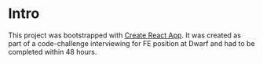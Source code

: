 # Intro

This project was bootstrapped with [Create React App](https://github.com/facebook/create-react-app). It was created as part of a code-challenge interviewing for FE position at Dwarf and had to be completed within 48 hours.
